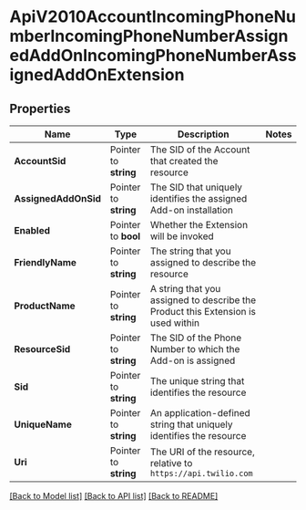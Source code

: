 # ApiV2010AccountIncomingPhoneNumberIncomingPhoneNumberAssignedAddOnIncomingPhoneNumberAssignedAddOnExtension

## Properties

Name | Type | Description | Notes
------------ | ------------- | ------------- | -------------
**AccountSid** | Pointer to **string** | The SID of the Account that created the resource |
**AssignedAddOnSid** | Pointer to **string** | The SID that uniquely identifies the assigned Add-on installation |
**Enabled** | Pointer to **bool** | Whether the Extension will be invoked |
**FriendlyName** | Pointer to **string** | The string that you assigned to describe the resource |
**ProductName** | Pointer to **string** | A string that you assigned to describe the Product this Extension is used within |
**ResourceSid** | Pointer to **string** | The SID of the Phone Number to which the Add-on is assigned |
**Sid** | Pointer to **string** | The unique string that identifies the resource |
**UniqueName** | Pointer to **string** | An application-defined string that uniquely identifies the resource |
**Uri** | Pointer to **string** | The URI of the resource, relative to `https://api.twilio.com` |

[[Back to Model list]](../README.md#documentation-for-models) [[Back to API list]](../README.md#documentation-for-api-endpoints) [[Back to README]](../README.md)


